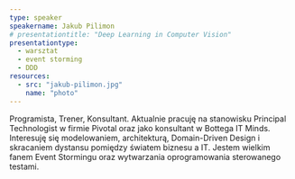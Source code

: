 ```yaml
---
type: speaker
speakername: Jakub Pilimon
# presentationtitle: "Deep Learning in Computer Vision"
presentationtype: 
  - warsztat
  - event storming
  - DDD
resources:
  - src: "jakub-pilimon.jpg"
    name: "photo"
---
```


Programista, Trener, Konsultant. Aktualnie pracuję na stanowisku Principal Technologist w firmie Pivotal oraz jako konsultant w Bottega IT Minds. Interesuję się modelowaniem, architekturą, Domain-Driven Design i skracaniem dystansu pomiędzy światem biznesu a IT. Jestem wielkim fanem Event Stormingu oraz wytwarzania oprogramowania sterowanego testami.

